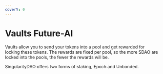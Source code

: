 ```yaml
---
coverY: 0
---
```


# Vaults Future-AI

Vaults allow you to send your tokens into a pool and get rewarded for locking these tokens. The rewards are fixed per pool, so the more SDAO are locked into the pools, the fewer the rewards will be.

SingularityDAO offers two forms of staking, Epoch and Unbonded.

